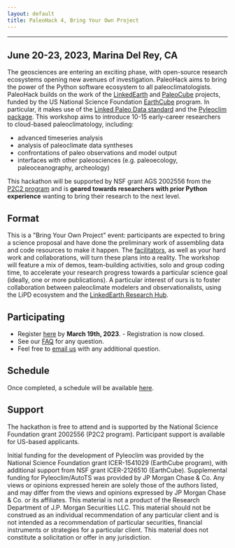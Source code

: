 ```yaml
---
layout: default
title: PaleoHack 4, Bring Your Own Project
---
```

---

## June 20-23, 2023, Marina Del Rey, CA
The geosciences are entering an exciting phase, with open-source research ecosystems opening new avenues of investigation. PaleoHack aims to bring the power of the Python software ecosystem to all paleoclimatologists. PaleoHack builds on the work of the [LinkedEarth](http://linked.earth) and [PaleoCube](https://medium.com/cyberpaleo/announcing-the-next-linkedearth-chapter-paleocube-790778b6ffb0) projects, funded by the US National Science Foundation [EarthCube](http://earthcube.org) program. In particular, it makes use of the [Linked Paleo Data standard](https://lipd.net) and the [Pyleoclim package](https://pyleoclim-util.readthedocs.io/en/master/).  This workshop aims to introduce 10-15 early-career researchers to cloud-based paleoclimatology, including:
- advanced timeseries analysis
- analysis of paleoclimate data syntheses
- confrontations of paleo observations and model output
- interfaces with other paleosciences (e.g. paleoecology, paleoceanography, archeology)

This hackathon will be supported by NSF grant AGS 2002556 from the [P2C2 program](https://www.nsf.gov/funding/pgm_summ.jsp?pims_id=5750) and is **geared towards researchers with prior Python experience** wanting to bring their research to the next level.

## Format
This is a "Bring Your Own Project" event: participants are expected to bring a science proposal and have done the preliminary work of assembling data and code resources to make it happen. The [facilitators](https://linkedearth.github.io/paleoHackathon/organizers), as well as your hard work and collaborations, will turn these plans into a reality.
 The workshop will feature a mix of demos, team-building activities, solo and group coding time, to accelerate your research progress towards a particular science goal (ideally, one or more publications). A particular interest of ours is to foster collaboration between paleoclimate modelers and observationalists, using the LiPD ecosystem and the [LinkedEarth Research Hub](http://linked.earth/research_hub.html).  

## Participating
* Register [here](https://forms.gle/dRaQwz2ozuZVJboG9) by **March 19th, 2023**. - Registration is now closed. 
* See our [FAQ](https://linkedearth.github.io/paleoHackathon/faq) for any question.
* Feel free to [email us](mailto:linkedearth@gmail.com) with any additional question.

## Schedule

Once completed, a schedule will be available [here](https://linkedearth.github.io/paleoHackathon/schedule).

## Support

The hackathon is free to attend and is supported by the National Science Foundation grant 2002556 (P2C2 program). Participant support is available for US-based applicants. 

Initial funding for the development of Pyleoclim was provided by the National Science Foundation grant ICER-1541029 (EarthCube program), with additional support from NSF grant ICER-2126510 (EarthCube).  Supplemental funding for Pyleoclim/AutoTS was provided by JP Morgan Chase & Co. Any views or opinions expressed herein are solely those of the authors listed, and may differ from the views and opinions expressed by JP Morgan Chase & Co. or its affiliates. This material is not a product of the Research Department of J.P. Morgan Securities LLC. This material should not be construed as an individual recommendation of any particular client and is not intended as a recommendation of particular securities, financial instruments or strategies for a particular client. This material does not constitute a solicitation or offer in any jurisdiction.
